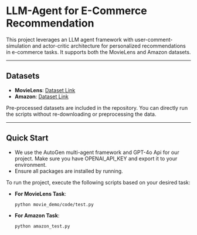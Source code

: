 # LLM-Agent for E-Commerce Recommendation

This project leverages an LLM agent framework with user-comment-simulation and actor-critic architecture for personalized recommendations in e-commerce tasks. It supports both the MovieLens and Amazon datasets.

---

## Datasets
- **MovieLens**: [Dataset Link](https://grouplens.org/datasets/movielens/)  
- **Amazon**: [Dataset Link](https://amazon-reviews-2023.github.io/index.html)  

Pre-processed datasets are included in the repository. You can directly run the scripts without re-downloading or preprocessing the data.

---

## Quick Start
- We use the AutoGen multi-agent framework and GPT-4o Api for our project. Make sure you have OPENAI_API_KEY and export it to your environment.
- Ensure all packages are installed by running.

To run the project, execute the following scripts based on your desired task:

- **For MovieLens Task**:
  ```bash
  python movie_demo/code/test.py
  ```

- **For Amazon Task**:
  ```bash
  python amazon_test.py
  ```
